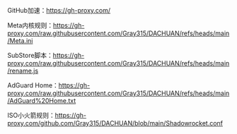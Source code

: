 GitHub加速：https://gh-proxy.com/

Meta内核规则：https://gh-proxy.com/raw.githubusercontent.com/Gray315/DACHUAN/refs/heads/main/Meta.ini

SubStore脚本：https://gh-proxy.com/raw.githubusercontent.com/Gray315/DACHUAN/refs/heads/main/rename.js

AdGuard Home：https://gh-proxy.com/raw.githubusercontent.com/Gray315/DACHUAN/refs/heads/main/AdGuard%20Home.txt

ISO小火箭规则：https://gh-proxy.com/github.com/Gray315/DACHUAN/blob/main/Shadowrocket.conf
